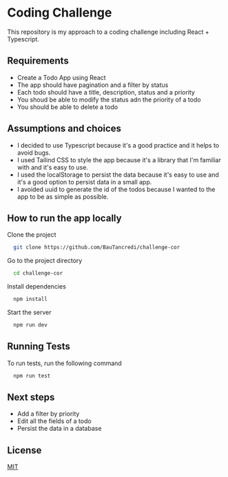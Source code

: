 # Coding Challenge

This repository is my approach to a coding challenge including React + Typescript.

## Requirements

- Create a Todo App using React
- The app should have pagination and a filter by status
- Each todo should have a title, description, status and a priority
- You shoud be able to modify the status adn the priority of a todo
- You should be able to delete a todo

## Assumptions and choices

- I decided to use Typescript because it's a good practice and it helps to avoid bugs.
- I used Tailind CSS to style the app because it's a library that I'm familiar with and it's easy to use.
- I used the localStorage to persist the data because it's easy to use and it's a good option to persist data in a small app.
- I avoided uuid to generate the id of the todos because I wanted to the app to be as simple as possible.  

## How to run the app locally

Clone the project

```bash
  git clone https://github.com/BauTancredi/challenge-cor
```

Go to the project directory

```bash
  cd challenge-cor
```

Install dependencies

```bash
  npm install
```

Start the server

```bash
  npm run dev
```

## Running Tests

To run tests, run the following command

```bash
  npm run test
```

## Next steps

- Add a filter by priority
- Edit all the fields of a todo
- Persist the data in a database

## License

[MIT](https://choosealicense.com/licenses/mit/)

